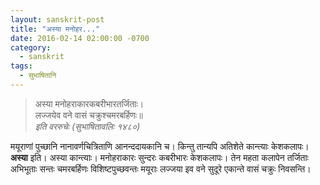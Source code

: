 ```yaml
---
layout: sanskrit-post
title: "अस्या मनोहर..."
date: 2016-02-14 02:00:00 -0700
category:
  - sanskrit
tags:
  - सुभाषितानि
---
```


> अस्या मनोहराकारकबरीभारतर्जिताः।  
> लज्जयेव वने वासं चक्रुश्चमरबर्हिणः॥  
><cite>इति वररुचेः (सुभाषितावलिः १४८०)</cite>

मयूराणां पुच्छानि नानावर्णचित्रिताणि आनन्ददायकानि च। किन्तु तान्यपि अतिशेते कान्त्याः केशकलापः।
**अस्या** इति। अस्या कान्त्याः। मनोहराकारः सुन्दरः कबरीभारः केशकलापः। तेन महता कलापेन
तर्जिताः अभिभूताः सन्तः चमरबर्हिणः विशिष्टपुच्छवन्तः मयूराः लज्जया इव वने सुदूरे एकान्ते वासं चक्रुः निवसन्ति।
